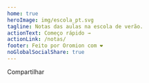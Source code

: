 ```yaml
---
home: true
heroImage: img/escola_pt.svg
tagline: Notas das aulas na escola de verão.
actionText: Começo rápido →
actionLink: /notas/
footer: Feito por Oromion com ❤️
noGlobalSocialShare: true
---
```


Compartilhar <social-share :networks="['whatsapp','telegram']"/>